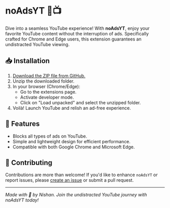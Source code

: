 # noAdsYT 🚫📺

Dive into a seamless YouTube experience! With **noAdsYT**, enjoy your favorite YouTube content without the interruption of ads. Specifically crafted for Chrome and Edge users, this extension guarantees an undistracted YouTube viewing.

## 📥 Installation

1. [Download the ZIP file from GitHub.](#link_to_zip_on_github)
2. Unzip the downloaded folder.
3. In your browser (Chrome/Edge):
   - Go to the extensions page.
   - Activate developer mode.
   - Click on "Load unpacked" and select the unzipped folder.
4. Voilà! Launch YouTube and relish an ad-free experience.

## 🔧 Features

- Blocks all types of ads on YouTube.
- Simple and lightweight design for efficient performance.
- Compatible with both Google Chrome and Microsoft Edge.

## 🤝 Contributing

Contributions are more than welcome! If you'd like to enhance `noAdsYT` or report issues, please [create an issue](#https://github.com/nishande/noAdsYT/) or submit a pull request.


---

_Made with 💙 by Nishan. Join the undistracted YouTube journey with noAdsYT today!_
